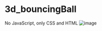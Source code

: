 # 3d_bouncingBall
No JavaScript, only CSS and HTML
![image](https://user-images.githubusercontent.com/65078035/187618291-f1afe0e0-bce5-4113-9785-588388ca9dcf.png)
